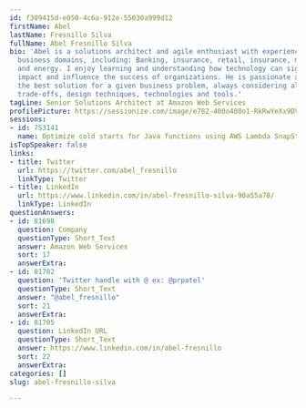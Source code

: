 ```yaml
---
id: f309415d-e050-4c6a-912e-55030a999d12
firstName: Abel
lastName: Fresnillo Silva
fullName: Abel Fresnillo Silva
bio: 'Abel is a solutions architect and agile enthusiast with experience in multiple
  business domains, including: Banking, insurance, retail, insurance, manufacturing
  and energy. I enjoy learning and understanding how technology can significantly
  impact and influence the success of organizations. He is passionate about finding
  the best solution for a given business problem, always considering all the different
  trade-offs, design techniques, technologies and tools.'
tagLine: Senior Solutions Architect at Amazon Web Services
profilePicture: https://sessionize.com/image/e782-400o400o1-RkRwYeXx9DVu6ww3nDeNAL.jpg
sessions:
- id: 753141
  name: Optimize cold starts for Java functions using AWS Lambda SnapStart
isTopSpeaker: false
links:
- title: Twitter
  url: https://twitter.com/abel_fresnillo
  linkType: Twitter
- title: LinkedIn
  url: https://www.linkedin.com/in/abel-fresnillo-silva-90a55a78/
  linkType: LinkedIn
questionAnswers:
- id: 81698
  question: Company
  questionType: Short_Text
  answer: Amazon Web Services
  sort: 17
  answerExtra:
- id: 81702
  question: 'Twitter handle with @ ex: @prpatel'
  questionType: Short_Text
  answer: "@abel_fresnillo"
  sort: 21
  answerExtra:
- id: 81705
  question: LinkedIn URL
  questionType: Short_Text
  answer: https://www.linkedin.com/in/abel-fresnillo
  sort: 22
  answerExtra:
categories: []
slug: abel-fresnillo-silva

---
```

